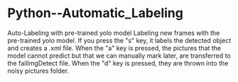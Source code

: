 # Python--Automatic_Labeling
Auto-Labeling with pre-trained yolo model
Labeling new frames with the pre-trained yolo model. If you press the "s" key, it labels the detected object and creates a .xml file. When the "a" key is pressed, the pictures that the model cannot predict but that we can manually mark later, are transferred to the failImgDetect file. When the "d" key is pressed, they are thrown into the noisy pictures folder.
